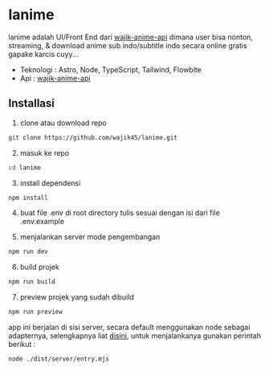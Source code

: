 # lanime

lanime adalah UI/Front End dari [wajik-anime-api](https://github.com/wajik45/wajik-anime-api/tree/8c61097) dimana user bisa nonton, streaming, & download anime sub indo/subtitle indo secara online gratis gapake karcis cuyy...

- Teknologi : Astro, Node, TypeScript, Tailwind, Flowbite
- Api : [wajik-anime-api](https://github.com/wajik45/wajik-anime-api/tree/8c61097)

## Installasi

1. clone atau download repo

```sh
git clone https://github.com/wajik45/lanime.git
```

2. masuk ke repo

```sh
cd lanime
```

3. install dependensi

```sh
npm install
```

4. buat file .env di root directory tulis sesuai dengan isi dari file .env.example

5. menjalankan server mode pengembangan

```sh
npm run dev
```

6. build projek

```sh
npm run build
```

7. preview projek yang sudah dibuild

```sh
npm run preview
```

app ini berjalan di sisi server, secara default menggunakan node sebagai adapternya, selengkapnya liat [disini](https://docs.astro.build/en/guides/on-demand-rendering/#server-adapters), untuk menjalankanya gunakan perintah berikut :

```sh
node ./dist/server/entry.mjs
```
